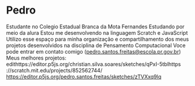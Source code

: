 # Pedro

Estudante no Colegio Estadual Branca da Mota Fernandes
Estudando por meio da alura
Estou me desenvolvendo na linguagem Scratch e JavaScript
Utilizo esse espaço para minha organização e compartilhamento dos meus projetos desenvolvidos na disciplina de Pensamento Computacional
Voce pode entrar em contato comigo (pedro.santos.freitas@escola.pr.gov.br)
Meus melhores projetos:
edithttps://editor.p5js.org/christian.silva.soares/sketches/qPxI-5tblhttps
://scratch.mit.edu/projects/852562744/
https://editor.p5js.org/pedro.santos.freitas/sketches/zTVXxq9lq
